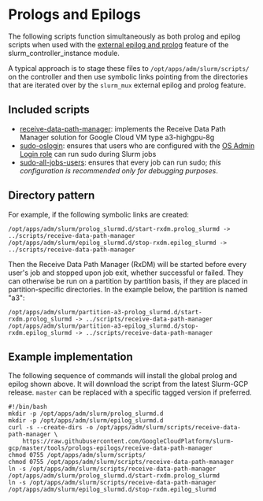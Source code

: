 # Prologs and Epilogs

The following scripts function simultaneously as both prolog and epilog scripts
when used with the [external epilog and prolog][epe] feature of the
slurm_controller_instance module.

A typical approach is to stage these files to `/opt/apps/adm/slurm/scripts/` on
the controller and then use symbolic links pointing from the directories that
are iterated over by the `slurm_mux` external epilog and prolog feature.

## Included scripts

- [receive-data-path-manager](receive-data-path-manager): implements the Receive
  Data Path Manager solution for Google Cloud VM type a3-highgpu-8g
- [sudo-oslogin](sudo-oslogin): ensures that users who are configured with the
  [OS Admin Login role][os-admin-login] can run sudo during Slurm jobs
- [sudo-all-jobs-users](sudo-all-jobs-users): ensures that every job can run
  sudo; _this configuration is recommended only for debugging purposes_.

## Directory pattern

For example, if the following symbolic links are created:

```
/opt/apps/adm/slurm/prolog_slurmd.d/start-rxdm.prolog_slurmd -> ../scripts/receive-data-path-manager
/opt/apps/adm/slurm/epilog_slurmd.d/stop-rxdm.epilog_slurmd -> ../scripts/receive-data-path-manager
```

Then the Receive Data Path Manager (RxDM) will be started before every user's
job and stopped upon job exit, whether successful or failed. They can otherwise
be run on a partition by partition basis, if they are placed in
partition-specific directories. In the example below, the partition is named
"a3":

```
/opt/apps/adm/slurm/partition-a3-prolog_slurmd.d/start-rxdm.prolog_slurmd -> ../scripts/receive-data-path-manager
/opt/apps/adm/slurm/partition-a3-epilog_slurmd.d/stop-rxdm.epilog_slurmd -> ../scripts/receive-data-path-manager
```

## Example implementation

The following sequence of commands will install the global prolog and epilog
shown above. It will download the script from the latest Slurm-GCP release.
`master` can be replaced with a specific tagged version if preferred.

```shell
#!/bin/bash
mkdir -p /opt/apps/adm/slurm/prolog_slurmd.d
mkdir -p /opt/apps/adm/slurm/epilog_slurmd.d
curl -s --create-dirs -o /opt/apps/adm/slurm/scripts/receive-data-path-manager \
    https://raw.githubusercontent.com/GoogleCloudPlatform/slurm-gcp/master/tools/prologs-epilogs/receive-data-path-manager
chmod 0755 /opt/apps/adm/slurm/scripts/
chmod 0755 /opt/apps/adm/slurm/scripts/receive-data-path-manager
ln -s /opt/apps/adm/slurm/scripts/receive-data-path-manager /opt/apps/adm/slurm/prolog_slurmd.d/start-rxdm.prolog_slurmd
ln -s /opt/apps/adm/slurm/scripts/receive-data-path-manager /opt/apps/adm/slurm/epilog_slurmd.d/stop-rxdm.epilog_slurmd
```

[epe]: ../../terraform/slurm_cluster/modules/slurm_files/README_TF.md#input_enable_external_prolog_epilog
[os-admin-login]: https://cloud.google.com/compute/docs/oslogin/set-up-oslogin#configure_users
